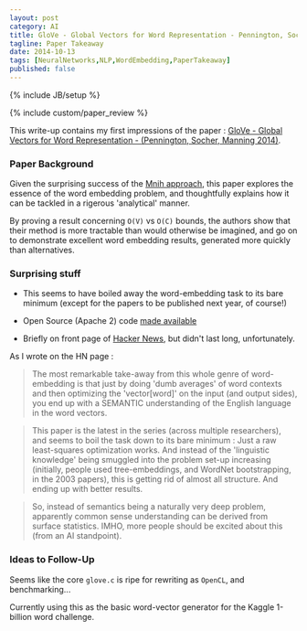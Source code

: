 ```yaml
---
layout: post
category: AI
title: GloVe - Global Vectors for Word Representation - Pennington, Socher, Manning 2014
tagline: Paper Takeaway
date: 2014-10-13
tags: [NeuralNetworks,NLP,WordEmbedding,PaperTakeaway]
published: false
---
```

{% include JB/setup %}

{% include custom/paper_review %}

This write-up contains my first impressions of the paper : 
[GloVe - Global Vectors for Word Representation - (Pennington, Socher, Manning 2014)](http://nlp.stanford.edu/pubs/glove.pdf).

### Paper Background

Given the surprising success of the [Mnih approach](/ai/2014/10/12/noise-contrastive-estimation/), this paper explores the essence of the word embedding problem, and thoughtfully explains how it can be tackled in a rigerous 'analytical' manner.  

By proving a result concerning ```O(V)``` vs ```O(C)``` bounds, the authors show that their method is more tractable than would otherwise be imagined, and go on to demonstrate excellent word embedding results, generated more quickly than alternatives.


### Surprising stuff

*  This seems to have boiled away the word-embedding task to its bare minimum (except for the papers to be published next year, of course!)

*  Open Source (Apache 2) code [made available](http://www-nlp.stanford.edu/projects/glove/)
  
*  Briefly on front page of [Hacker News](https://news.ycombinator.com/item?id=8432072), but didn't last long, unfortunately.

As I wrote on the HN page : 

> The most remarkable take-away from this whole genre of word-embedding is that just by doing 'dumb averages' of word contexts and then optimizing the 'vector[word]' on the input (and output sides), you end up with a SEMANTIC understanding of the English language in the word vectors.

> This paper is the latest in the series (across multiple researchers), and seems to boil the task down to its bare minimum : Just a raw least-squares optimization works. And instead of the 'linguistic knowledge' being smuggled into the problem set-up increasing (initially, people used tree-embeddings, and WordNet bootstrapping, in the 2003 papers), this is getting rid of almost all structure. And ending up with better results.

> So, instead of semantics being a naturally very deep problem, apparently common sense understanding can be derived from surface statistics. IMHO, more people should be excited about this (from an AI standpoint).

### Ideas to Follow-Up

Seems like the core ```glove.c``` is ripe for rewriting as ```OpenCL```, and benchmarking...

Currently using this as the basic word-vector generator for the Kaggle 1-billion word challenge.  

